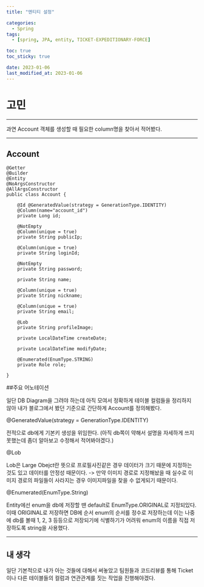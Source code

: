 ```yaml
---
title: "엔티티 설정"

categories:
  - Spring
tags:
  - [spring, JPA, entity, TICKET-EXPEDITIONARY-FORCE]

toc: true
toc_sticky: true

date: 2023-01-06
last_modified_at: 2023-01-06
---
```


# 고민
---

과연 Account 객체를 생성할 때 필요한 column명을 찾아서 적어봤다.

---

## Account

~~~
@Getter
@Builder
@Entity
@NoArgsConstructor
@AllArgsConstructor
public class Account {

    @Id @GeneratedValue(strategy = GenerationType.IDENTITY)
    @Column(name="account_id")
    private Long id;

    @NotEmpty
    @Column(unique = true)
    private String publicIp;

    @Column(unique = true)
    private String loginId;

    @NotEmpty
    private String password;

    private String name;

    @Column(unique = true)
    private String nickname;

    @Column(unique = true)
    private String email;

    @Lob
    private String profileImage;

    private LocalDateTime createDate;

    private LocalDateTime modifyDate;

    @Enumerated(EnumType.STRING)
    private Role role;

}
~~~

##주요 어노테이션

일단 DB Diagram을 그려야 하는데 아직 모여서 정확하게 테이블 컬럼들을 정리하지 않아
 내가 블로그에서 봤던 기준으로 간단하게 Account를 정의해봤다.

@GeneratedValue(strategy = GenerationType.IDENTITY)
  
전적으로 db에게 기본키 생성을 위임한다. (아직 db쪽이 약해서 설명을 자세하게 쓰지 못했는데
좀더 알아보고 수정해서 적어봐야겠다.)

@Lob

Lob은 Large Obejct란 뜻으로 프로필사진같은 경우 데이터가 크기 때문에 지정하는 것도 있고
  데이터를 안정성 때문이다. -> 만약 이미지 경로로 지정해놨을 때 실수로 이미지 경로의 파일들이
  사라지는 경우 이미지파일을 찾을 수 없게되기 때문이다.

@Enumerated(EnumType.String)

Entity에선 enum을 db에 저장할 땐 default로 EnumType.ORIGINAL로 지정되있다. 이때 ORIGINAL로 저장하면
DB에 순서 enum의 순서를 정수로 저장하는데 이는 나중에 db를 볼때 1, 2, 3 등등으로 저장되기에
식별하기가 어려워 enum의 이름을 직접 저장하도록 string을 사용했다.

---

## 내 생각

일단 기본적으로 내가 아는 것들에 대해서 써놓았고 팀원들과 코드리뷰를 통해 Ticket이나 다른 테이블들의
컬럼과 연관관계를 짓는 작업을 진행해야겠다.
